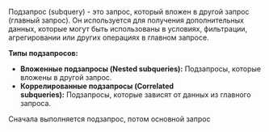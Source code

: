 
Подзапрос (subquery) - это запрос, который вложен в другой запрос (главный запрос). Он используется для получения дополнительных данных, которые могут быть использованы в условиях, фильтрации, агрегировании или других операциях в главном запросе.

**Типы подзапросов:**
- **Вложенные подзапросы (Nested subqueries):** Подзапросы, которые вложены в другой запрос.
- **Коррелированные подзапросы (Correlated subqueries):** Подзапросы, которые зависят от данных из главного запроса.

Сначала выполняется подзапрос, потом основной запрос
